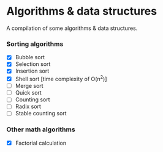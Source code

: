 # Algorithms & data structures

A compilation of some algorithms & data structures.

### Sorting algorithms

- [x] Bubble sort
- [x] Selection sort
- [x] Insertion sort
- [x] Shell sort [time complexity of O(n<sup>2</sup>)]
- [ ] Merge sort
- [ ] Quick sort
- [ ] Counting sort
- [ ] Radix sort
- [ ] Stable counting sort

### Other math algorithms

- [x] Factorial calculation
